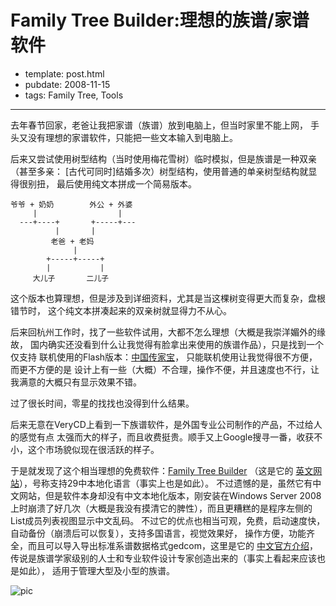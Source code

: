 
# Family Tree Builder:理想的族谱/家谱软件

- template: post.html
- pubdate: 2008-11-15
- tags: Family Tree, Tools

----

去年春节回家，老爸让我把家谱（族谱）放到电脑上，但当时家里不能上网，
手头又没有理想的家谱软件，只能把一些文本输入到电脑上。

后来又尝试使用树型结构（当时使用梅花雪树）临时模拟，但是族谱是一种双亲（甚至多亲：
[古代可同时]结婚多次）树型结构，使用普通的单亲树型结构就显得很别扭，
最后使用纯文本拼成一个简易版本。

```
爷爷 + 奶奶        外公 + 外婆
     |                  |
  ---+----+       +-----+---
          |       |
         老爸 + 老妈
              |
        +-----+-----+
        |           |
     大儿子       二儿子
```

这个版本也算理想，但是涉及到详细资料，尤其是当这棵树变得更大而复杂，盘根错节时，
这个纯文本拼凑起来的双亲树就显得力不从心。

后来回杭州工作时，找了一些软件试用，大都不怎么理想（大概是我崇洋媚外的缘故，
国内确实还没看到什么让我觉得有脸拿出来使用的族谱作品），只是找到一个仅支持
联机使用的Flash版本：[中国传家宝](http://www.treemily.com/)，
只能联机使用让我觉得很不方便，而更不方便的是
设计上有一些（大概）不合理，操作不便，并且速度也不行，让我满意的大概只有显示效果不错。

过了很长时间，零星的找找也没得到什么结果。

后来无意在VeryCD上看到一下族谱软件，是外国专业公司制作的产品，不过给人的感觉有点
太强而大的样子，而且收费挺贵。顺手又上Google搜寻一番，收获不小，这个市场貌似现在很活跃的样子。

于是就发现了这个相当理想的免费软件：[Family Tree Builder](http://www.myheritage.cn/)
（这是它的 [英文网站](http://www.myheritage.com/)），号称支持29中本地化语言（事实上也是如此）。
不过遗憾的是，虽然它有中文网站，但是软件本身却没有中文本地化版本，刚安装在Windows Server 2008
上时崩溃了好几次（大概是我没有摸清它的脾性），而且更糟糕的是程序左侧的List成员列表视图显示中文乱码。
不过它的优点也相当可观，免费，启动速度快，自动备份（崩溃后可以恢复），支持多国语言，视觉效果好，
操作方便，功能齐全，而且可以导入导出标准系谱数据格式gedcom，这里是它的
[中文官方介绍](http://www.myheritage.cn/family-tree-builder)，
传说是族谱学家级别的人士和专业软件设计专家创造出来的（事实上看起来应该也是如此），
适用于管理大型及小型的族谱。

![pic](http://www.myheritage.cn/FP/Images/Screenshots/Screenshot7Small_320_258.JPG)

